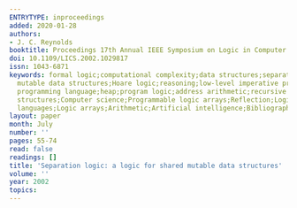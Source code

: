 ```yaml
---
ENTRYTYPE: inproceedings
added: 2020-01-28
authors:
- J. C. Reynolds
booktitle: Proceedings 17th Annual IEEE Symposium on Logic in Computer Science
doi: 10.1109/LICS.2002.1029817
issn: 1043-6871
keywords: formal logic;computational complexity;data structures;separation logic;shared
  mutable data structures;Hoare logic;reasoning;low-level imperative programs;imperative
  programming language;heap;program logic;address arithmetic;recursive procedures;Data
  structures;Computer science;Programmable logic arrays;Reflection;Logic programming;Computer
  languages;Logic arrays;Arithmetic;Artificial intelligence;Bibliographies
layout: paper
month: July
number: ''
pages: 55-74
read: false
readings: []
title: 'Separation logic: a logic for shared mutable data structures'
volume: ''
year: 2002
topics:
---
```

